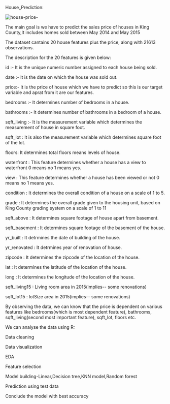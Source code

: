  House_Prediction:
 
 ![house-price-](https://user-images.githubusercontent.com/122966157/213382150-1db18ae2-ce94-4eb9-9f9d-1c71597d60c0.jpg)

 
 The main goal is we have to predict the sales price of houses in King County,It includes homes sold between May 2014 and May 2015
 
 The dataset cantains 20 house features plus the price, along with 21613 observations.
 
 The description for the 20 features is given below:

id :- It is the unique numeric number assigned to each house being sold.

date :- It is the date on which the house was sold out.

price:- It is the price of house which we have to predict so this is our target variable and aprat from it are our features.

bedrooms :- It determines number of bedrooms in a house.

bathrooms :- It determines number of bathrooms in a bedroom of a house.

sqft_living :- It is the measurement variable which determines the measurement of house in square foot.

sqft_lot : It is also the measurement variable which determines square foot of the lot.

floors: It determines total floors means levels of house.

waterfront : This feature determines whether a house has a view to waterfront 0 means no 1 means yes.

view : This feature determines whether a house has been viewed or not 0 means no 1 means yes.

condition : It determines the overall condition of a house on a scale of 1 to 5.

grade : It determines the overall grade given to the housing unit, based on King County grading system on a scale of 1 to 11

sqft_above : It determines square footage of house apart from basement.

sqft_basement : It determines square footage of the basement of the house.

yr_built : It detrmines the date of building of the house.

yr_renovated : It detrmines year of renovation of house.

zipcode : It determines the zipcode of the location of the house.

lat : It determines the latitude of the location of the house.

long : It determines the longitude of the location of the house.

sqft_living15 : Living room area in 2015(implies-- some renovations)

sqft_lot15 : lotSize area in 2015(implies-- some renovations)
 
 By observing the data, we can know that the price is dependent on various features like bedrooms(which is most dependent feature), bathrooms, sqft_living(second most important feature), sqft_lot, floors etc. 
 
 We can analyse the data using R:
 
 Data cleaning 
 
 Data visualization
 
 EDA
 
 Feature selection
 
 Model building-Linear,Decision tree,KNN model,Random forest
 
 Prediction using test data
 
 Conclude the model with best accuracy
